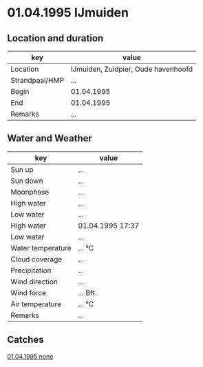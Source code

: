 # 01.04.1995 IJmuiden

## Location and duration

key | value |
----|-------|
Location | IJmuiden, Zuidpier, Oude havenhoofd |
Strandpaal/HMP | ... |
Begin | 01.04.1995 |
End | 01.04.1995 |
Remarks | ... |

## Water and Weather

key | value |
----|-------|
Sun up | ... |
Sun down | ... |
Moonphase | ... |
High water | ... |
Low water | ... |
High water | 01.04.1995 17:37 |
Low water | ... |
Water temperature | ... °C |
Cloud coverage | ... |
Precipitation | ... |
Wind direction | ... |
Wind force | ... Bft. |
Air temperature | ... °C |
Remarks | ... |

## Catches

[01.04.1995 none](catches/19950401_xxxx.md)

